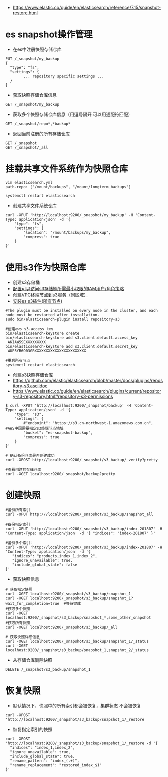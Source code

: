 * https://www.elastic.co/guide/en/elasticsearch/reference/7.15/snapshot-restore.html

# es snapshot操作管理
* 在es中注册快照存储仓库
```
PUT /_snapshot/my_backup
{
  "type": "fs",
  "settings": {
        ... repository specific settings ...
  }
}
```

* 获取快照存储仓库信息
```
GET /_snapshot/my_backup
```
* 获取多个快照存储仓库信息（用逗号隔开 可以用通配符匹配）
```
GET /_snapshot/repo*,*backup*
```

* 返回当前注册的所有存储仓库
```
GET /_snapshot
GET /_snapshot/_all
```

# 挂载共享文件系统作为快照仓库
```
vim elasticsearch.yml
path.repo: ["/mount/backups", "/mount/longterm_backups"]
```
```
systemctl restart elasticsearch
```

* 创建共享文件系统仓库
```
curl -XPUT 'http://localhost:9200/_snapshot/my_backup' -H 'Content-Type: application/json' -d '{
    "type": "fs",
    "settings": {
        "location": "/mount/backups/my_backup",
        "compress": true
    }
}'
```

# 使用s3作为快照仓库
* 创建s3存储桶
* [配置可以访问s3存储桶所需最小权限的IAM用户/角色策略](https://www.elastic.co/guide/en/elasticsearch/plugins/current/repository-s3-repository.html#repository-s3-permissions)
* [创建VPC终端节点到s3服务（同区域）](https://docs.amazonaws.cn/vpc/latest/privatelink/vpce-gateway.html)
* [安装es s3插件(所有节点)](https://www.elastic.co/guide/en/elasticsearch/plugins/current/repository-s3.html)
```
#The plugin must be installed on every node in the cluster, and each node must be restarted after installation.
sudo bin/elasticsearch-plugin install repository-s3

#创建aws s3.access_key
bin/elasticsearch-keystore create
bin/elasticsearch-keystore add s3.client.default.access_key
 AKIAW5SEXXXXXXXXX
bin/elasticsearch-keystore add s3.client.default.secret_key
 WUP5YB6O03GRXXXXXXXXXXXXXXXXXXXXXXX

#重启所有节点
systemctl restart elasticsearch  
```
* 创建s3快照存储仓库
* https://github.com/elastic/elasticsearch/blob/master/docs/plugins/repository-s3.asciidoc
* https://www.elastic.co/guide/en/elasticsearch/plugins/current/repository-s3-repository.html#repository-s3-permissions
```
$ curl -XPUT 'http://localhost:9200/_snapshot/backup' -H 'Content-Type: application/json' -d '{
    "type": "s3",
    "settings": {
        #"endpoint": "https://s3.cn-northwest-1.amazonaws.com.cn", #AWS中国需要指定s3终端节点地址
        "bucket": "es-snapshot-backup",
        "compress": true
    }
}'
```
```
# 确认备份仓库是否创建成功
curl -XPOST http://localhost:9200/_snapshot/s3_backup/_verify?pretty

#查看创建的存储仓库
curl -XGET localhost:9200/_snapshot/backup?pretty
```

# 创建快照
```
#备份所有索引
curl -XPUT http:///localhost:9200/_snapshot/s3_backup/snapshot_all

#备份指定索引
curl -XPUT 'http://localhost:9200/_snapshot/s3_backup/index-201807' -H 'Content-Type: application/json' -d '{ "indices": "index-201807" }'

#备份多个索引：
curl -XPUT 'http://localhost:9200/_snapshot/s3_backup/index-201807' -H 'Content-Type: application/json' -d '{
   "indices": "products,index_1,index_2",
   "ignore_unavailable": true,
   "include_global_state": false
}'
```
* 获取快照信息
```
# 获取指定快照
curl -XGET localhost:9200/_snapshot/s3_backup/snapshot_1
curl -XGET localhost:9200/_snapshot/s3_backup/snapshot_1?wait_for_completion=true  #等待完成
#获取多个快照
curl -XGET localhost:9200/_snapshot/s3_backup/snapshot_*,some_other_snapshot
#获取所有快照
curl -XGET localhost:9200/_snapshot/s3_backup/_all

# 获取快照详细信息
curl -XGET localhost:9200/_snapshot/s3_backup/snapshot_1/_status
curl -XGET localhost:9200/_snapshot/s3_backup/snapshot_1,snapshot_2/_status
```

* 从存储仓库删除快照
```
DELETE /_snapshot/s3_backup/snapshot_1
```

# 恢复快照
* 默认情况下，快照中的所有索引都会被恢复，集群状态 不会被恢复
```
curl -XPOST 'http://localhost:9200/_snapshot/s3_backup/snapshot_1/_restore
```
* 恢复指定索引的快照
```
curl -XPOST 'http://localhost:9200/_snapshot/s3_backup/snapshot_1/_restore -d '{
  "indices": "index_1,index_2",
  "ignore_unavailable": true,
  "include_global_state": true,
  "rename_pattern": "index_(.+)",
  "rename_replacement": "restored_index_$1"
}'
```